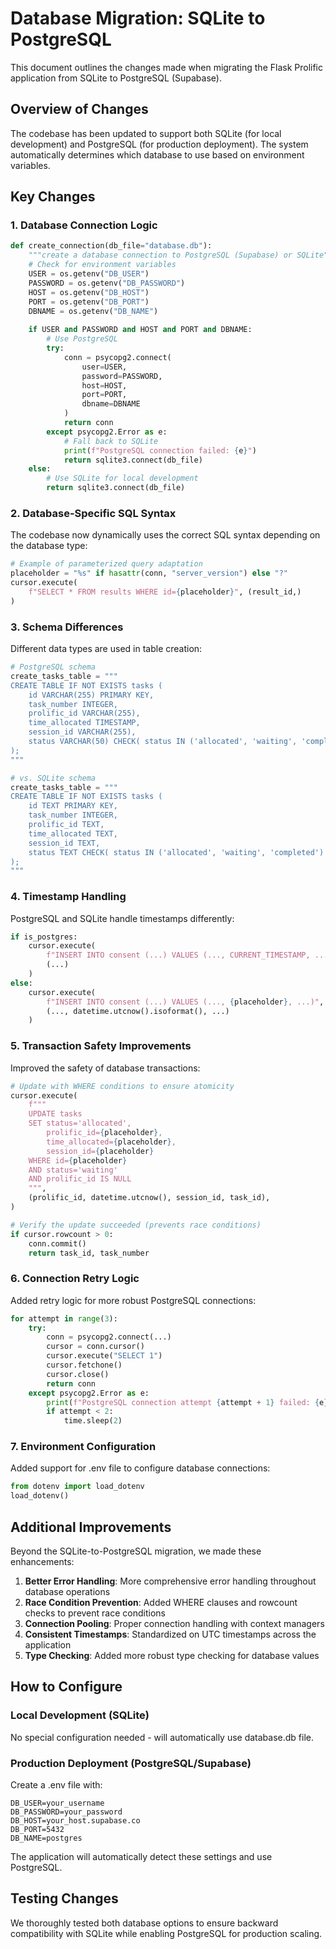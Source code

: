 # Database Migration: SQLite to PostgreSQL

This document outlines the changes made when migrating the Flask Prolific application from SQLite to PostgreSQL (Supabase).

## Overview of Changes

The codebase has been updated to support both SQLite (for local development) and PostgreSQL (for production deployment). The system automatically determines which database to use based on environment variables.

## Key Changes

### 1. Database Connection Logic

```python
def create_connection(db_file="database.db"):
    """create a database connection to PostgreSQL (Supabase) or SQLite"""
    # Check for environment variables
    USER = os.getenv("DB_USER")
    PASSWORD = os.getenv("DB_PASSWORD")
    HOST = os.getenv("DB_HOST")
    PORT = os.getenv("DB_PORT")
    DBNAME = os.getenv("DB_NAME")
    
    if USER and PASSWORD and HOST and PORT and DBNAME:
        # Use PostgreSQL
        try:
            conn = psycopg2.connect(
                user=USER,
                password=PASSWORD,
                host=HOST,
                port=PORT,
                dbname=DBNAME
            )
            return conn
        except psycopg2.Error as e:
            # Fall back to SQLite
            print(f"PostgreSQL connection failed: {e}")
            return sqlite3.connect(db_file)
    else:
        # Use SQLite for local development
        return sqlite3.connect(db_file)
```

### 2. Database-Specific SQL Syntax

The codebase now dynamically uses the correct SQL syntax depending on the database type:

```python
# Example of parameterized query adaptation
placeholder = "%s" if hasattr(conn, "server_version") else "?"
cursor.execute(
    f"SELECT * FROM results WHERE id={placeholder}", (result_id,)
)
```

### 3. Schema Differences

Different data types are used in table creation:

```python
# PostgreSQL schema
create_tasks_table = """
CREATE TABLE IF NOT EXISTS tasks (
    id VARCHAR(255) PRIMARY KEY,
    task_number INTEGER,
    prolific_id VARCHAR(255),
    time_allocated TIMESTAMP,
    session_id VARCHAR(255),
    status VARCHAR(50) CHECK( status IN ('allocated', 'waiting', 'completed') )
);
"""

# vs. SQLite schema
create_tasks_table = """
CREATE TABLE IF NOT EXISTS tasks (
    id TEXT PRIMARY KEY,
    task_number INTEGER,
    prolific_id TEXT,
    time_allocated TEXT,
    session_id TEXT,
    status TEXT CHECK( status IN ('allocated', 'waiting', 'completed') )
);
"""
```

### 4. Timestamp Handling

PostgreSQL and SQLite handle timestamps differently:

```python
if is_postgres:
    cursor.execute(
        f"INSERT INTO consent (...) VALUES (..., CURRENT_TIMESTAMP, ...)",
        (...)
    )
else:
    cursor.execute(
        f"INSERT INTO consent (...) VALUES (..., {placeholder}, ...)",
        (..., datetime.utcnow().isoformat(), ...)
    )
```

### 5. Transaction Safety Improvements

Improved the safety of database transactions:

```python
# Update with WHERE conditions to ensure atomicity
cursor.execute(
    f"""
    UPDATE tasks 
    SET status='allocated', 
        prolific_id={placeholder}, 
        time_allocated={placeholder}, 
        session_id={placeholder} 
    WHERE id={placeholder} 
    AND status='waiting' 
    AND prolific_id IS NULL
    """,
    (prolific_id, datetime.utcnow(), session_id, task_id),
)

# Verify the update succeeded (prevents race conditions)
if cursor.rowcount > 0:
    conn.commit()
    return task_id, task_number
```

### 6. Connection Retry Logic

Added retry logic for more robust PostgreSQL connections:

```python
for attempt in range(3):
    try:
        conn = psycopg2.connect(...)
        cursor = conn.cursor()
        cursor.execute("SELECT 1")
        cursor.fetchone()
        cursor.close()
        return conn
    except psycopg2.Error as e:
        print(f"PostgreSQL connection attempt {attempt + 1} failed: {e}")
        if attempt < 2:
            time.sleep(2)
```

### 7. Environment Configuration

Added support for .env file to configure database connections:

```python
from dotenv import load_dotenv
load_dotenv()
```

## Additional Improvements

Beyond the SQLite-to-PostgreSQL migration, we made these enhancements:

1. **Better Error Handling**: More comprehensive error handling throughout database operations
2. **Race Condition Prevention**: Added WHERE clauses and rowcount checks to prevent race conditions
3. **Connection Pooling**: Proper connection handling with context managers
4. **Consistent Timestamps**: Standardized on UTC timestamps across the application
5. **Type Checking**: Added more robust type checking for database values

## How to Configure

### Local Development (SQLite)

No special configuration needed - will automatically use database.db file.

### Production Deployment (PostgreSQL/Supabase)

Create a .env file with:

```
DB_USER=your_username
DB_PASSWORD=your_password
DB_HOST=your_host.supabase.co
DB_PORT=5432
DB_NAME=postgres
```

The application will automatically detect these settings and use PostgreSQL.

## Testing Changes

We thoroughly tested both database options to ensure backward compatibility with SQLite while enabling PostgreSQL for production scaling.
